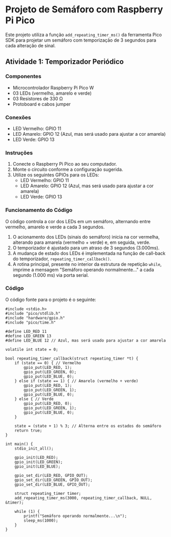 # Projeto de Semáforo com Raspberry Pi Pico

Este projeto utiliza a função `add_repeating_timer_ms()` da ferramenta Pico SDK para projetar um semáforo com temporização de 3 segundos para cada alteração de sinal.

## Atividade 1: Temporizador Periódico

### Componentes

- Microcontrolador Raspberry Pi Pico W
- 03 LEDs (vermelho, amarelo e verde)
- 03 Resistores de 330 Ω
- Protoboard e cabos jumper

### Conexões

- LED Vermelho: GPIO 11
- LED Amarelo: GPIO 12 (Azul, mas será usado para ajustar a cor amarela)
- LED Verde: GPIO 13

### Instruções

1. Conecte o Raspberry Pi Pico ao seu computador.
2. Monte o circuito conforme a configuração sugerida.
3. Utilize os seguintes GPIOs para os LEDs:
   - LED Vermelho: GPIO 11
   - LED Amarelo: GPIO 12 (Azul, mas será usado para ajustar a cor amarela)
   - LED Verde: GPIO 13

### Funcionamento do Código

O código controla a cor dos LEDs em um semáforo, alternando entre vermelho, amarelo e verde a cada 3 segundos.

1. O acionamento dos LEDs (sinais do semáforo) inicia na cor vermelha, alterando para amarela (vermelho + verde) e, em seguida, verde.
2. O temporizador é ajustado para um atraso de 3 segundos (3.000ms).
3. A mudança de estado dos LEDs é implementada na função de call-back do temporizador, `repeating_timer_callback()`.
4. A rotina principal, presente no interior da estrutura de repetição `while`, imprime a mensagem "Semáforo operando normalmente..." a cada segundo (1.000 ms) via porta serial.

### Código

O código fonte para o projeto é o seguinte:


    #include <stdio.h>
    #include "pico/stdlib.h"
    #include "hardware/gpio.h"
    #include "pico/time.h"
    
    #define LED_RED 11
    #define LED_GREEN 13
    #define LED_BLUE 12 // Azul, mas será usado para ajustar a cor amarela
    
    volatile int state = 0;
    
    bool repeating_timer_callback(struct repeating_timer *t) {
        if (state == 0) { // Vermelho
            gpio_put(LED_RED, 1);
            gpio_put(LED_GREEN, 0);
            gpio_put(LED_BLUE, 0);
        } else if (state == 1) { // Amarelo (vermelho + verde)
            gpio_put(LED_RED, 1);
            gpio_put(LED_GREEN, 1);
            gpio_put(LED_BLUE, 0);
        } else { // Verde
            gpio_put(LED_RED, 0);
            gpio_put(LED_GREEN, 1);
            gpio_put(LED_BLUE, 0);
        }
        
        state = (state + 1) % 3; // Alterna entre os estados do semáforo
        return true;
    }
    
    int main() {
        stdio_init_all();
        
        gpio_init(LED_RED);
        gpio_init(LED_GREEN);
        gpio_init(LED_BLUE);
        
        gpio_set_dir(LED_RED, GPIO_OUT);
        gpio_set_dir(LED_GREEN, GPIO_OUT);
        gpio_set_dir(LED_BLUE, GPIO_OUT);
        
        struct repeating_timer timer;
        add_repeating_timer_ms(3000, repeating_timer_callback, NULL, &timer);
        
        while (1) {
            printf("Semáforo operando normalmente...\n");
            sleep_ms(1000);
        }
    }
